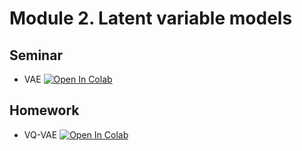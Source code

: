 # Module 2. Latent variable models

## Seminar 

- VAE [![Open In Colab](https://colab.research.google.com/assets/colab-badge.svg)](https://colab.research.google.com/github/a4-edu/course_gmcv/blob/hw2/module2-vae/seminar_vae.ipynb)

## Homework

- VQ-VAE [![Open In Colab](https://colab.research.google.com/assets/colab-badge.svg)](https://colab.research.google.com/github/a4-edu/course_gmcv/blob/hw2/module2-vae/vq-vae.ipynb)
